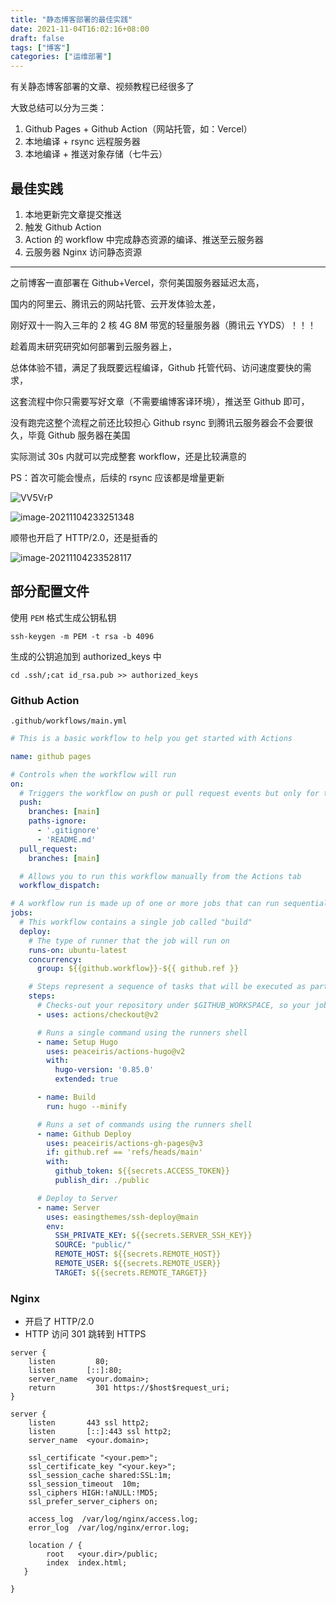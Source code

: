 ```yaml
---
title: "静态博客部署的最佳实践"
date: 2021-11-04T16:02:16+08:00
draft: false
tags: ["博客"]
categories: ["运维部署"]
---
```


有关静态博客部署的文章、视频教程已经很多了

大致总结可以分为三类：

1. Github Pages + Github Action（网站托管，如：Vercel）
2. 本地编译 + rsync 远程服务器
3. 本地编译 + 推送对象存储（七牛云）

## 最佳实践

1. 本地更新完文章提交推送
2. 触发 Github Action
3. Action 的 workflow 中完成静态资源的编译、推送至云服务器
4. 云服务器 Nginx 访问静态资源

------

之前博客一直部署在 Github+Vercel，奈何美国服务器延迟太高，

国内的阿里云、腾讯云的网站托管、云开发体验太差，

刚好双十一购入三年的 2 核 4G 8M 带宽的轻量服务器（腾讯云 YYDS）！！！

趁着周末研究研究如何部署到云服务器上，

总体体验不错，满足了我既要远程编译，Github 托管代码、访问速度要快的需求，

这套流程中你只需要写好文章（不需要编博客译环境），推送至 Github 即可，

没有跑完这整个流程之前还比较担心 Github rsync 到腾讯云服务器会不会要很久，毕竟 Github 服务器在美国

实际测试 30s 内就可以完成整套 workflow，还是比较满意的

PS：首次可能会慢点，后续的 rsync 应该都是增量更新

![VV5VrP](https://img.aladdinding.cn/VV5VrP.png)

![image-20211104233251348](https://img.aladdinding.cn/image-20211104233251348.png)

顺带也开启了 HTTP/2.0，还是挺香的

![image-20211104233528117](https://img.aladdinding.cn/image-20211104233528117.png)

## 部分配置文件

使用 `PEM` 格式生成公钥私钥

```
ssh-keygen -m PEM -t rsa -b 4096
```

生成的公钥追加到 authorized_keys 中

```
cd .ssh/;cat id_rsa.pub >> authorized_keys
```

### Github Action

`.github/workflows/main.yml`

```yaml
# This is a basic workflow to help you get started with Actions

name: github pages

# Controls when the workflow will run
on:
  # Triggers the workflow on push or pull request events but only for the main branch
  push:
    branches: [main]
    paths-ignore:
      - '.gitignore'
      - 'README.md'
  pull_request:
    branches: [main]

  # Allows you to run this workflow manually from the Actions tab
  workflow_dispatch:

# A workflow run is made up of one or more jobs that can run sequentially or in parallel
jobs:
  # This workflow contains a single job called "build"
  deploy:
    # The type of runner that the job will run on
    runs-on: ubuntu-latest
    concurrency:
      group: ${{github.workflow}}-${{ github.ref }}

    # Steps represent a sequence of tasks that will be executed as part of the job
    steps:
      # Checks-out your repository under $GITHUB_WORKSPACE, so your job can access it
      - uses: actions/checkout@v2

      # Runs a single command using the runners shell
      - name: Setup Hugo
        uses: peaceiris/actions-hugo@v2
        with:
          hugo-version: '0.85.0'
          extended: true

      - name: Build
        run: hugo --minify

      # Runs a set of commands using the runners shell
      - name: Github Deploy
        uses: peaceiris/actions-gh-pages@v3
        if: github.ref == 'refs/heads/main'
        with:
          github_token: ${{secrets.ACCESS_TOKEN}}
          publish_dir: ./public

      # Deploy to Server
      - name: Server
        uses: easingthemes/ssh-deploy@main
        env:
          SSH_PRIVATE_KEY: ${{secrets.SERVER_SSH_KEY}}
          SOURCE: "public/"
          REMOTE_HOST: ${{secrets.REMOTE_HOST}}
          REMOTE_USER: ${{secrets.REMOTE_USER}}
          TARGET: ${{secrets.REMOTE_TARGET}}
```



### Nginx

- 开启了 HTTP/2.0
- HTTP 访问 301 跳转到 HTTPS

```
server {
    listen         80;
    listen       [::]:80;
    server_name  <your.domain>;
    return         301 https://$host$request_uri;
}

server {
    listen       443 ssl http2;
    listen       [::]:443 ssl http2;
    server_name  <your.domain>;

    ssl_certificate "<your.pem>";
    ssl_certificate_key "<your.key>";
    ssl_session_cache shared:SSL:1m;
    ssl_session_timeout  10m;
    ssl_ciphers HIGH:!aNULL:!MD5;
    ssl_prefer_server_ciphers on;

    access_log  /var/log/nginx/access.log;
    error_log  /var/log/nginx/error.log;

    location / {
        root   <your.dir>/public;
        index  index.html;
   }

}
```